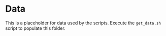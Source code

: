 # Data

This is a placeholder for data used by the scripts.
Execute the `get_data.sh` script to populate this folder.
